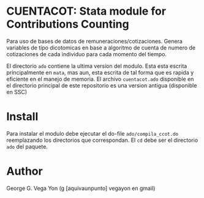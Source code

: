 # CUENTACOT: Stata module for Contributions Counting

Para uso de bases de datos de remuneraciones/cotizaciones. Genera variables de
tipo dicotomicas en base a algoritmo de cuenta de numero de cotizaciones de cada
individuo para cada momento del tiempo.

El directorio `ado` contiene la ultima version del modulo. Esta esta escrita
principalmente en `mata`, mas aun, esta escrita de tal forma que es rapida
y eficiente en el manejo de memoria. El archivo `cuentacot.ado` disponible
en el directorio principal de este repositorio es una version antigua (disponible
en SSC)

# Install

Para instalar el modulo debe ejecutar el do-file `ado/compila_ccot.do`
reemplazando los directorios que correspondan. El `cd` debe ser el directorio
`ado` del paquete. 



# Author

George G. Vega Yon (g [aquivaunpunto] vegayon en gmail)
